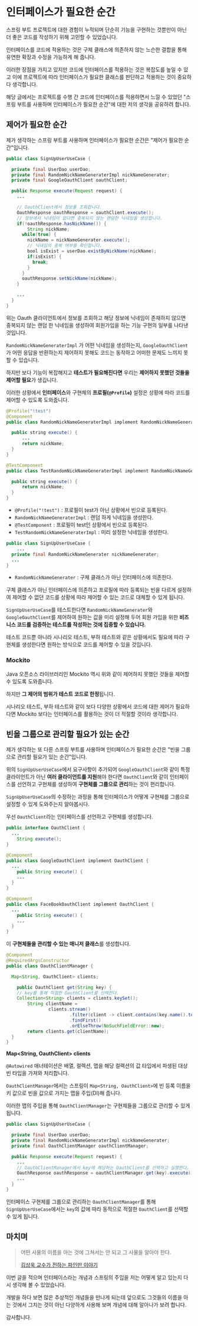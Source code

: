# 인터페이스가 필요한 순간

스프링 부트 프로젝트에 대한 경험이 누적되며 단순히 기능을 구현하는 것뿐만이 아닌 더 좋은 코드를 작성하기 위해 고민할 수 있었습니다.

인터페이스를 코드에 적용하는 것은 구체 클래스에 의존하지 않는 느슨한 결합을 통해 유연한 확장과 수정을 가능하게 해 줍니다.

이러한 장점을 가지고 있지만 코드에 인터페이스를 적용하는 것은 복잡도를 높일 수 있고 이에 프로젝트에 따라 인터페이스가 필요한 클래스를 판단하고 적용하는 것이 중요하다 생각합니다.

해당 글에서는 프로젝트를 수행 간 코드에 인터페이스를 적용하면서 느낄 수 있었던 "스프링 부트를 사용하며 인터페이스가 필요한 순간"에 대한 저의 생각을 공유하려 합니다.



## 제어가 필요한 순간

제가 생각하는 스프링 부트를 사용하며 인터페이스가 필요한 순간은 "제어가 필요한 순간"입니다.



```java
public class SignUpUserUseCase {

  private final UserDao userDao;
  private final RandomNickNameGeneraterImpl nickNameGenerater;
  private final GoogleOauthClient oauthClient;

  public Response execute(Request request) {
    ...

    // OauthClient에서 정보를 조회합니다.
    OauthResponse oauthResponse = oauthClient.execute();
    // 정보에서 닉네임이 없다면 중복되지 않는 랜덤한 닉네임을 생성합니다.
    if(!oauthResponse.hasNickName()) {
        String nickName;
      while(true) {
        nickName = nickNameGenerater.execute();
        // 닉네임의 중복 여부를 확인합니다.
        bool isExist = userDao.existByNickName(nickName);
        if(isExist) {
          break;
        }
      }
      oauthResponse.setNickName(nickName);
    }

    ...
  }
}
```

위는 Oauth 클라이언트에서 정보를 조회하고 해당 정보에 닉네임이 존재하지 않으면 중복되지 않는 랜덤 한 닉네임을 생성하여 회원가입을 하는 기능 구현의 일부를 나타낸 것입니다.

`RandomNickNameGeneraterImpl` 가 어떤 닉네임을 생성하는지, `GoogleOauthClient`가 어떤 응답을 반환하는지 제어하지 못해도 코드는 동작하고 어떠한 문제도 느끼지 못할 수 있습니다.



하지만 보다 기능이 복잡해지고 **테스트가 필요해진다면** 우리는 **제어하지 못했던 것들을 제어할 필요**가 생깁니다.

이러한 상황에서 **인터페이스**와 구현체의 **프로필(`@Profile`)** 설정은 상황에 따라 코드를 제어할 수 있도록 도와줍니다.

```java
@Profile("!test") 
@Component
public class RandomNickNameGeneraterImpl implement RandomNickNameGenerater {

  public string execute() {
      ...
      return nickName;
  }
}

@TestComponent
public class TestRandomNickNameGeneraterImpl implement RandomNickNameGenerater {

  public string execute() {
      return nickName;
  }
}
```

-   `@Profile("!test")` : 프로필이 test가 아닌 상황에서 빈으로 등록된다.
-   `RandomNickNameGeneraterImpl` : 랜덤 하게 닉네임을 생성한다.
-   `@TestComponent` : 프로필이 test인 상황에서 빈으로 등록된다.
-   `TestRandomNickNameGeneraterImpl` : 미리 설정한 닉네임을 생성한다.



```java
public class SignUpUserUseCase {
    ...
  private final RandomNickNameGenerater nickNameGenerater;
  ...
}
```

-   `RandomNickNameGenerater` : 구체 클래스가 아닌 인터페이스에 의존한다.



구체 클래스가 아닌 인터페이스에 의존하고 프로필에 따라 등록되는 빈을 다르게 설정하여 제어할 수 없던 코드를 상황에 따라 제어할 수 있는 코드로 대체할 수 있게 됩니다.



`SignUpUserUseCase`를 테스트한다면 `RandomNickNameGenerater`와 `GoogleOauthClient`를 제어하여 원하는 값을 미리 설정해 두어 회원 가입을 위한 **비즈니스 코드를 검증하는 테스트를 작성하는 것에 집중할 수 있습니다.**

테스트 코드뿐 아니라 시나리오 테스트, 부하 테스트와 같은 상황에서도 필요에 따라 구현체를 생성한다면 원하는 방식으로 코드를 제어할 수 있을 것입니다.



### Mockito

Java 오픈소스 라이브러리인 Mockito 역시 위와 같이 제어하지 못했던 것들을 제어할 수 있도록 도와줍니다.

하지만 **그 제어의 범위가 테스트 코드로 한정**됩니다.

시나리오 테스트, 부하 테스트와 같이 보다 다양한 상황에서 코드에 대한 제어가 필요하다면 Mockito 보다는 인터페이스를 활용하는 것이 더 적절할 것이라 생각합니다.



## 빈을 그룹으로 관리할 필요가 있는 순간

제가 생각하는 또 다른 스프링 부트를 사용하며 인터페이스가 필요한 순간은 "빈을 그룹으로 관리할 필요가 있는 순간"입니다.

위의 `SignUpUserUseCase`에서 요구사항이 추가되어 `GoogleOauthClient`와 같이 특정 클라이언트가 아닌 **여러 클라이언트를 지원**해야 한다면 `OauthClient`와 같이 인터페이스를 선언하고 구현체를 생성하여 **구현체를 그룹으로 관리**하는 것이 편리합니다.

`SignUpUserUseCase`의 수정하는 과정을 통해 인터페이스가 어떻게 구현체를 그룹으로 설정할 수 있게 도와주는지 알아봅시다.



우선 `OauthClient`라는 인터페이스를 선언하고 구현체를 생성합니다.

```java
public interface OauthClient {
  ...
    String execute();
}

@Component
public class GoogleOauthClient implement OauthClient {
  ...
    public String execute() {
    ...
  }
}

@Component
public class FaceBookOauthClient implement OauthClient {
  ...
    public String execute() {
    ...
  }
}
```



이 **구현체들을 관리할 수 있는 매니저 클래스**를 생성합니다.

```java
@Component
@RequiredArgsConstructor
public class OauthClientManager {

  Map<String, OauthClient> clients;

    public OauthClient get(String key) {
    // key를 통해 적절한 OauthClient를 선택한다.
    Collection<String> clients = clients.keySet();
        String clientName =
                clients.stream()
                        .filter(client -> client.contains(key.name().toLowerCase()))
                        .findFirst()
                        .orElseThrow(NoSuchFieldError::new);
        return clients.get(clientName);
  }
}
```

**Map<String, OauthClient> clients**

`@Autowired` 애너테이션은 배열, 컬렉션, 맵을 해당 컬랙션의 값 타입에서 파생된 대상 빈 타입을 가져와 처리합니다.

`OauthClientManager`에서는 스프링이 `Map<String, OauthClient>`에 빈 등록 이름을 키 값으로 빈을 값으로 가지는 맵을 주입(DI)해 줍니다.

이러한 맵의 주입을 통해 `OauthClientManager`는 구현체들을 그룹으로 관리할 수 있게 됩니다.



```java
public class SignUpUserUseCase {

  private final UserDao userDao;
  private final RandomNickNameGeneraterImpl nickNameGenerater;
  private final OauthClientManager oauthClientManager;

  public Response execute(Request request) {
    ...
    // OauthClientManager에서 key에 해당하는 OauthClient를 선택하고 실행한다.
    OauthResponse oauthResponse = oauthClientManager.get(key).execute();
    ...
  }
}
```

인터페이스 구현체를 그룹으로 관리하는 `OauthClientManager`를 통해 `SignUpUserUseCase`에서는 `key`의 값에 따라 동적으로 적절한 `OauthClient`를 선택할 수 있게 됩니다.



## 마치며

> 어떤 사물의 이름을 아는 것에 그쳐서는 안 되고 그 사물을 알아야 한다.
> 
> [김상욱 교수가 전하는 파인만 이야기](https://youtu.be/Yzqk0crGY98?si=tHjNy2waZS_WXrDE&t=503)

이번 글을 적으며 인터페이스라는 개념과 스프링의 주입을 저는 어떻게 알고 있는지 다시 생각해 볼 수 있었습니다.

개발을 하다 보면 많은 추상적인 개념들을 만나게 되는데 앞으로도 그것들의 이름을 아는 것에서 그치는 것이 아닌 다양하게 사용해 보며 개념에 대해 알아나가 보려 합니다.

감사합니다.